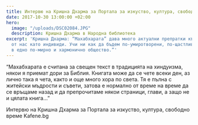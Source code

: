 ```yaml
---
title: Интервю на Кришна Дхарма за Портала за изкуство, култура, свободно време Kafene.bg
date: 2017-10-30 13:00:00 +02:00
hero:
  image: "/uploads/DSC02084.JPG"
  description: Кришна Дхарма в Народна библиотека
excerpt: 'Кришна Дхарма: “Махабхарата” дава много актуални препратки към всеки един
  от нас като индивиди. Учи ни как да бъдем по-умиротворени, по-щастливи, за да живеем
  в едно по-мирно и хармонично общество.”'
---
```


“Махабхарата е считана за свещен текст в традицията на хиндуизма, някои я приемат дори за Библия. Книгата може да се чете всеки ден, аз лично така я чета, както и още много хора по света. Тя е пълна с житейски мъдрости и съвети, затова е нормално от време на време да се връщаме назад и да препрочитаме някои страници, глави, а защо не и цялата книга…”

Интервю на Кришна Дхарма за Портала за изкуство, култура, свободно време Kafene.bg

[](http://kafene.bg/%d0%bc%d0%b0%d1%85%d0%b0%d0%b1%d1%85%d0%b0%d1%80%d0%b0%d1%82%d0%b0-%d0%bd%d0%b0-%d0%b1%d1%8a%d0%bb%d0%b3%d0%b0%d1%80%d1%81%d0%ba%d0%b8-%d1%80%d0%b0%d0%b7%d0%b3%d0%be%d0%b2%d0%be%d1%80-%d1%81/)